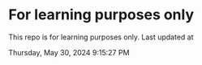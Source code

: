 # For learning purposes only
This repo is for learning purposes only.
Last updated at

Thursday, May 30, 2024 9:15:27 PM

